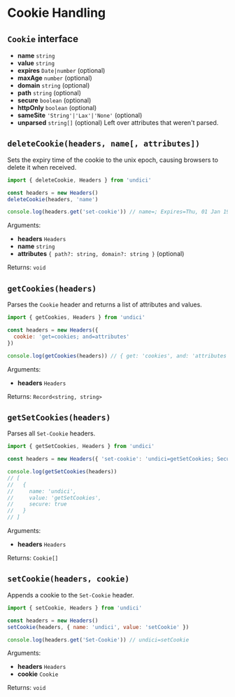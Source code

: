 # Cookie Handling

## `Cookie` interface

* **name** `string`
* **value** `string`
* **expires** `Date|number` (optional)
* **maxAge** `number` (optional)
* **domain** `string` (optional)
* **path** `string` (optional)
* **secure** `boolean` (optional)
* **httpOnly** `boolean` (optional)
* **sameSite** `'String'|'Lax'|'None'` (optional)
* **unparsed** `string[]` (optional) Left over attributes that weren't parsed.

## `deleteCookie(headers, name[, attributes])`

Sets the expiry time of the cookie to the unix epoch, causing browsers to delete it when received.

```js
import { deleteCookie, Headers } from 'undici'

const headers = new Headers()
deleteCookie(headers, 'name')

console.log(headers.get('set-cookie')) // name=; Expires=Thu, 01 Jan 1970 00:00:00 GMT
```

Arguments:

* **headers** `Headers`
* **name** `string`
* **attributes** `{ path?: string, domain?: string }` (optional)

Returns: `void`

## `getCookies(headers)`

Parses the `Cookie` header and returns a list of attributes and values.

```js
import { getCookies, Headers } from 'undici'

const headers = new Headers({
  cookie: 'get=cookies; and=attributes'
})

console.log(getCookies(headers)) // { get: 'cookies', and: 'attributes' }
```

Arguments:

* **headers** `Headers`

Returns: `Record<string, string>`

## `getSetCookies(headers)`

Parses all `Set-Cookie` headers.

```js
import { getSetCookies, Headers } from 'undici'

const headers = new Headers({ 'set-cookie': 'undici=getSetCookies; Secure' })

console.log(getSetCookies(headers))
// [
//   {
//     name: 'undici',
//     value: 'getSetCookies',
//     secure: true
//   }
// ]

```

Arguments:

* **headers** `Headers`

Returns: `Cookie[]`

## `setCookie(headers, cookie)`

Appends a cookie to the `Set-Cookie` header.

```js
import { setCookie, Headers } from 'undici'

const headers = new Headers()
setCookie(headers, { name: 'undici', value: 'setCookie' })

console.log(headers.get('Set-Cookie')) // undici=setCookie
```

Arguments:

* **headers** `Headers`
* **cookie** `Cookie`

Returns: `void`
